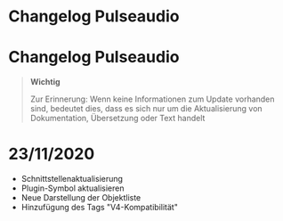 # Changelog Pulseaudio

# Changelog Pulseaudio

>**Wichtig**
>
>Zur Erinnerung: Wenn keine Informationen zum Update vorhanden sind, bedeutet dies, dass es sich nur um die Aktualisierung von Dokumentation, Übersetzung oder Text handelt

# 23/11/2020
- Schnittstellenaktualisierung
- Plugin-Symbol aktualisieren
- Neue Darstellung der Objektliste
- Hinzufügung des Tags "V4-Kompatibilität"
